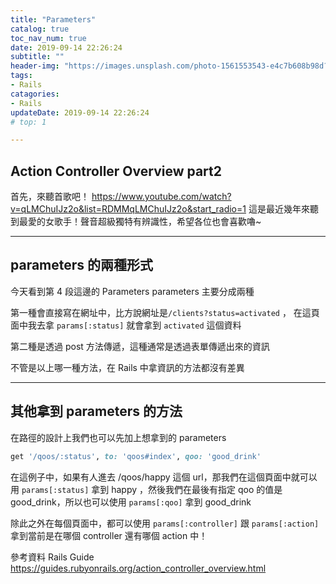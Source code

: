 ```yaml
---
title: "Parameters"
catalog: true
toc_nav_num: true
date: 2019-09-14 22:26:24
subtitle: ""
header-img: "https://images.unsplash.com/photo-1561553543-e4c7b608b98d?ixlib=rb-1.2.1&ixid=eyJhcHBfaWQiOjEyMDd9&auto=format&fit=crop&w=1950&q=80"
tags:
- Rails
catagories:
- Rails
updateDate: 2019-09-14 22:26:24
# top: 1

---
```



## Action Controller Overview part2
首先，來聽首歌吧！
https://www.youtube.com/watch?v=qLMChuIJz2o&list=RDMMqLMChuIJz2o&start_radio=1
這是最近幾年來聽到最愛的女歌手！聲音超級獨特有辨識性，希望各位也會喜歡嚕~
***
## parameters 的兩種形式
今天看到第 4 段這邊的 Parameters
parameters 主要分成兩種

第一種會直接寫在網址中，比方說網址是`/clients?status=activated` ， 在這頁面中我去拿 `params[:status]` 就會拿到 `activated` 這個資料

第二種是透過 post 方法傳遞，這種通常是透過表單傳遞出來的資訊

不管是以上哪一種方法，在 Rails 中拿資訊的方法都沒有差異
***
## 其他拿到 parameters 的方法
在路徑的設計上我們也可以先加上想拿到的 parameters
``` ruby
get '/qoos/:status', to: 'qoos#index', qoo: 'good_drink'
```
在這例子中，如果有人進去 /qoos/happy 這個 url，那我們在這個頁面中就可以用 `params[:status]` 拿到 happy ，然後我們在最後有指定 qoo 的值是 good_drink，所以也可以使用 `params[:qoo]` 拿到 good_drink

除此之外在每個頁面中，都可以使用 `params[:controller]` 跟 `params[:action]` 拿到當前是在哪個 controller 還有哪個 action 中！

參考資料 
Rails Guide
https://guides.rubyonrails.org/action_controller_overview.html